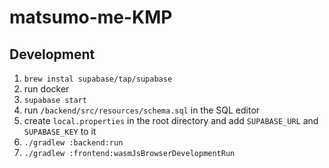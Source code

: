 # matsumo-me-KMP

## Development

1. `brew instal supabase/tap/supabase`
2. run docker
3. `supabase start`
4. run `/backend/src/resources/schema.sql` in the SQL editor
5. create `local.properties` in the root directory and add `SUPABASE_URL` and `SUPABASE_KEY` to it
6. `./gradlew :backend:run`
7. `./gradlew :frontend:wasmJsBrowserDevelopmentRun`
